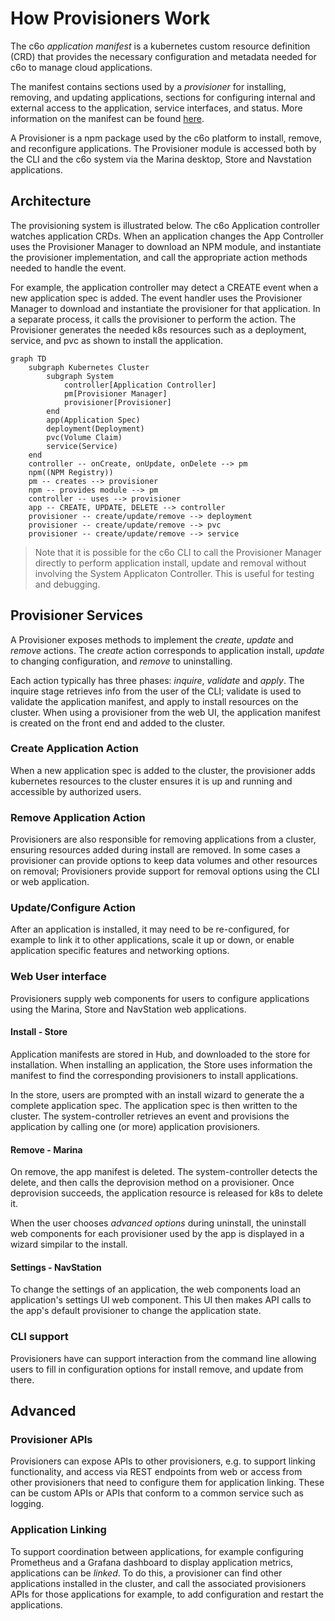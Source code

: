 # How Provisioners Work

The c6o *application manifest* is a kubernetes custom resource definition (CRD) that provides the necessary configuration and metadata needed for c6o to manage cloud applications.

The manifest contains sections used by a *provisioner* for installing, removing, and updating applications, sections for configuring internal and external access to the application, service interfaces, and status. More information on the manifest can be found [here](/reference/appspec.md).

A Provisioner is a npm package used by the c6o platform to install, remove, and reconfigure applications. The Provisioner module is accessed both by the  CLI and the c6o system via the Marina desktop, Store and Navstation applications.

## Architecture

The provisioning system is illustrated below.  The c6o Application controller watches application CRDs.  When an application changes the App Controller uses the Provisioner Manager to download an NPM module, and instantiate the provisioner implementation, and call the appropriate action methods needed to handle the event.  

For example, the application controller may detect a CREATE event when a new application spec is added.  The event handler uses the Provisioner Manager to download and instantiate the provisioner for that application.  In a separate process, it calls the provisioner to perform the action.  The Provisioner generates the needed k8s resources such as a deployment, service, and pvc as shown to install the application.

```mermaid
graph TD
	subgraph Kubernetes Cluster
		subgraph System
			controller[Application Controller]
			pm[Provisioner Manager]
			provisioner[Provisioner]
		end
		app(Application Spec)
		deployment(Deployment)
		pvc(Volume Claim)
		service(Service)
	end
    controller -- onCreate, onUpdate, onDelete --> pm
	npm((NPM Registry))
	pm -- creates --> provisioner
	npm -- provides module --> pm
	controller -- uses --> provisioner
	app -- CREATE, UPDATE, DELETE --> controller
	provisioner -- create/update/remove --> deployment
	provisioner -- create/update/remove --> pvc
	provisioner -- create/update/remove --> service

```

> Note that it is possible for the c6o CLI to call the Provisioner Manager directly to perform application install, update and removal without involving the System Applicaton Controller.  This is useful for testing and debugging.

## Provisioner Services

A Provisioner exposes methods to implement the *create*, *update* and *remove* actions. The *create* action corresponds to application install, *update* to changing configuration, and *remove* to uninstalling.

Each action typically has three phases: *inquire*, *validate* and *apply*.  The inquire stage retrieves info from the user of the CLI; validate is used to validate the application manifest, and apply to install resources on the cluster.  When using a provisioner from the web UI, the application manifest is created on the front end and added to the cluster.

### Create Application Action

When a new application spec is added to the cluster, the provisioner adds kubernetes resources to the cluster ensures it is up and running and accessible by authorized users.

### Remove Application Action

Provisioners are also responsible for removing applications from a cluster, ensuring resources added during install are removed.  In some cases a provisioner can provide options to keep data volumes and other resources on removal; Provisioners provide support for removal options using the CLI or web application.

### Update/Configure Action

After an application is installed, it may need to be re-configured, for example to link it to other applications, scale it up or down, or enable application specific features and networking options.

### Web User interface

Provisioners supply web components for users to configure applications using the Marina, Store and NavStation web applications.

#### Install - Store

Application manifests are stored in Hub, and downloaded to the store for installation. When installing an application, the Store uses information the manifest to find the corresponding provisioners to install applications.

In the store, users are prompted with an install wizard to generate the a complete application spec. The application spec is then written to the cluster. The system-controller retrieves an event and provisions the application by calling one (or more) application provisioners.

#### Remove - Marina

On remove, the app manifest is deleted. The system-controller detects the delete, and then calls the deprovision method on a provisioner. Once deprovision succeeds, the application resource is released for k8s to delete it.

When the user chooses *advanced options* during uninstall, the uninstall web components for each provisioner used by the app is displayed in a wizard simpilar to the install.

#### Settings - NavStation

To change the settings of an application, the web components load an application's settings UI web component. This UI then makes API calls to the app's default provisioner to change the application state.

### CLI support

Provisioners have can support interaction from the command line allowing users to fill in configuration options for install remove, and update from there.

## Advanced

### Provisioner APIs

Provisioners can expose APIs to other provisioners, e.g. to support linking functionality, and access via REST endpoints from web or access from other provisioners that need to configure them for application linking. These can be custom APIs or APIs that conform to a common service such as logging.

### Application Linking

To support coordination between applications, for example configuring Prometheus and a Grafana dashboard to display application metrics, applications can be *linked*. To do this, a provisioner can find other applications installed in the cluster, and call the associated provisioners APIs for those applications for example, to add configuration and restart the applications.
